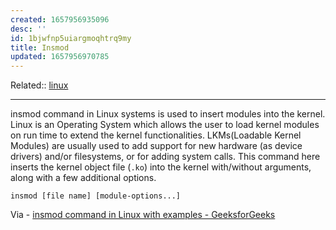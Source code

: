 ```yaml
---
created: 1657956935096
desc: ''
id: 1bjwfnp5uiargmoqhtrq9my
title: Insmod
updated: 1657956970785
---
```

   
Related::  [linux](../topics/linux.md)   
   
   
---   
   
insmod command in Linux systems is used to insert modules into the kernel. Linux is an Operating System which allows the user to load kernel modules on run time to extend the kernel functionalities. LKMs(Loadable Kernel Modules) are usually used to add support for new hardware (as device drivers) and/or filesystems, or for adding system calls. This command here inserts the kernel object file (`.ko`) into the kernel with/without arguments, along with a few additional options.   
   
`insmod [file name] [module-options...]`   
   
Via - [insmod command in Linux with examples - GeeksforGeeks](https://www.geeksforgeeks.org/insmod-command-in-linux-with-examples/)